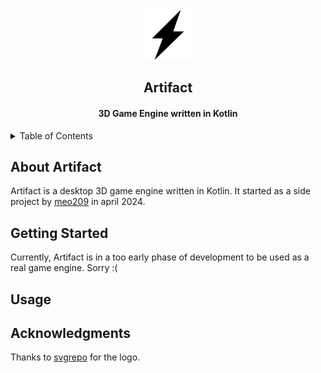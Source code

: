 <br>
<div align="center">
    <a href="https://github.com/meo209/Artifact">
        <img src="docs/artifact.svg" alt="Logo" width="80" height="80">
    </a>
    <h2>Artifact</h2>
    <h4>3D Game Engine written in Kotlin</h4>
</div>

<details>
    <summary>Table of Contents</summary>
     <ol>
     <li>
          <a href="#about-artifact">About Artifact</a>
     </li>
     <li>
          <a href="#getting-started">Getting Started</a>
     </li>
     <li>
          <a href="#usage">Usage</a>
      </li>
     <li>
          <a href="#acknowledgments">Acknowledgments</a>
      </li>
     </ol>
</details>

## About Artifact
Artifact is a desktop 3D game engine written in Kotlin.
It started as a side project by [meo209](https://github.com/meo209) in april 2024.

## Getting Started
Currently, Artifact is in a too early phase of development to be used as a real game engine.
Sorry :(

## Usage


## Acknowledgments
Thanks to [svgrepo](https://www.svgrepo.com/svg/113419/lightning) for the logo.

